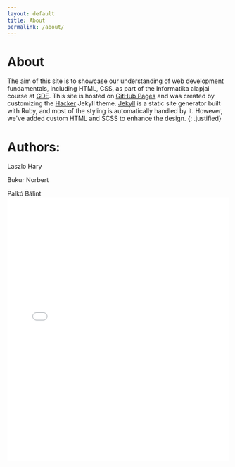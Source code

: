 ```yaml
---
layout: default
title: About
permalink: /about/
---
```

# About

The aim of this site is to showcase our understanding of web development fundamentals, including HTML, CSS, as part of the Informatika alapjai course at [GDE](https://gde.hu/). This site is hosted on [GitHub Pages](https://pages.github.com/) and was created by customizing the [Hacker](https://github.com/pages-themes/hacker) Jekyll theme. [Jekyll](https://jekyllrb.com/) is a static site generator built with Ruby, and most of the styling is automatically handled by it. However, we've added custom HTML and SCSS to enhance the design.
{: .justified}

# Authors: 

<a href="https://www.linkedin.com/in/l%C3%A1szl%C3%B3-h%C3%A1ry-297576ba/" target="_blank" style="text-decoration:none;">
    <i class="fab fa-linkedin" style="font-size: 24px; color: #0077B5;"></i> Laszlo Hary
</a>
<p>
    <a href="https://www.linkedin.com/in/norbert-bukur-aa8a82299/" target="_blank" style="text-decoration:none;">
        <i class="fab fa-linkedin" style="font-size: 24px; color: #0077B5;"></i> Bukur Norbert
    </a>
</p>
<a href="linkedin.com/in/bálint-palkó-7a35112ab/" target="_blank" style="text-decoration:none;">
    <i class="fab fa-linkedin" style="font-size: 24px; color: #0077B5;"></i> Palkó Bálint
</a>

<div class="pdf-container">
    <iframe src="{{ '/assets/presentation.pdf' | relative_url }}" width="100%" height="600px" frameborder="0"></iframe>
</div>

